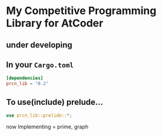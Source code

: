 # My Competitive Programming Library for AtCoder

## under developing

## In your `Cargo.toml`

```toml
[dependencies]
prcn_lib = "0.2"
```

## To use(include) prelude…

```rs
use prcn_lib::prelide::*;
```

now Implementing = prime, graph
